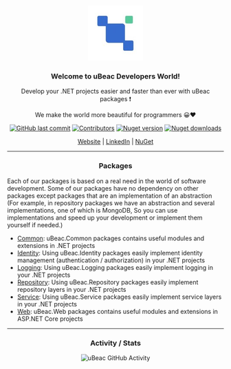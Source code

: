 <div align="center">
  
  <!-- Header | Start -->
  <img src="./ubeac-logo.jpg" title="uBeac Logo">
  <h3>Welcome to uBeac Developers World!</h3>
  <p>Develop your .NET projects easier and faster than ever with uBeac packages ❗</p>
  <p>We make the world more beautiful for programmers 😀♥️</p>
  
  [![GitHub last commit](https://img.shields.io/github/last-commit/ubeac/ubeac-api?color=594ae2&style=flat-square&logo=github)](https://github.com/ubeac/ubeac-api)
  [![Contributors](https://img.shields.io/github/contributors/ubeac/ubeac-api?color=594ae2&style=flat-square&logo=github)](https://github.com/ubeac/ubeac-api/graphs/contributors)
  [![Nuget version](https://img.shields.io/nuget/v/uBeac.Common?color=ff4081&label=nuget%20version&logo=nuget&style=flat-square)](https://www.nuget.org/packages/uBeac.Common/)
  [![Nuget downloads](https://img.shields.io/nuget/dt/uBeac.Common?color=ff4081&label=nuget%20downloads&logo=nuget&style=flat-square)](https://www.nuget.org/packages/uBeac.Common/)
  
  [Website](https://www.ubeac.io) | [LinkedIn](https://www.linkedin.com/company/ubeac) | [NuGet](https://www.nuget.org/profiles/ubeac.io)
  
  <hr>
  <!-- Header | End -->
  
  <!-- Packages | Start -->
  <h3>Packages</h3>
  <div align="left">
    Each of our packages is based on a real need in the world of software development.
    Some of our packages have no dependency on other packages except packages that are an implementation of an abstraction (For example, in repository packages we have an abstraction and several implementations, one of which is MongoDB, So you can use implementations and speed up your development or implement them yourself if needed.)
    
   - [Common](/src/Common): uBeac.Common packages contains useful modules and extensions in .NET projects
   - [Identity](/src/Identity): Using uBeac.Identity packages easily implement identity management (authentication / authorization) in your .NET projects
   - [Logging](/src/Logging): Using uBeac.Logging packages easily implement logging in your .NET projects
   - [Repository](/src/Repository): Using uBeac.Repository packages easily implement repository layers in your .NET projects
   - [Service](/src/Service): Using uBeac.Service packages easily implement service layers in your .NET projects
   - [Web](/src/Web): uBeac.Web packages contains useful modules and extensions in ASP.NET Core projects

  </div>
  <hr>
  <!-- Packages | End -->
  
  <!-- Stats | Start -->
  <h3>Activity / Stats</h3>
  
  ![uBeac GitHub Activity](https://repobeats.axiom.co/api/embed/7da8cef096a443c088598274e14d8297c0abb6ab.svg "uBeac GitHub Activity")
  <!-- Status | End -->
  
</div> 
